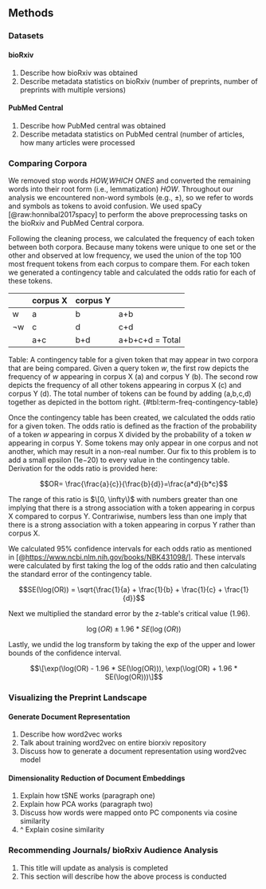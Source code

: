 ## Methods

### Datasets

#### bioRxiv
1. Describe how bioRxiv was obtained
2. Describe metadata statistics on bioRxiv (number of preprints, number of preprints with multiple versions)

#### PubMed Central
1. Describe how PubMed central was obtained
2. Describe metadata statistics on PubMed central (number of articles, how many articles were processed

### Comparing Corpora
We removed stop words _HOW,WHICH ONES_ and converted the remaining words into their root form (i.e., lemmatization) _HOW_.
Throughout our analysis we encountered non-word symbols (e.g., $\pm$), so we refer to words and symbols as tokens to avoid confusion.
We used spaCy [@raw:honnibal2017spacy] to perform the above preprocessing tasks on the bioRxiv and PubMed Central corpora.

Following the cleaning process, we calculated the frequency of each token between both corpora.
Because many tokens were unique to one set or the other and observed at low frequency, we used the union of the top 100 most frequent tokens from each corpus to compare them.
For each token we generated a contingency table and calculated the odds ratio for each of these tokens.

| | corpus X | corpus Y | |
|---|---|---|---|
| w | a | b | a+b |
| $\neg$w | c | d | c+d |
| | a+c | b+d | a+b+c+d = Total |

Table: A contingency table for a given token that may appear in two corpora that are being compared.
Given a query token $w$, the first row depicts the frequency of $w$ appearing in corpus X (a) and corpus Y (b).
The second row depicts the frequency of all other tokens appearing in corpus X (c) and corpus Y (d).
The total number of tokens can be found by adding (a,b,c,d) together as depicted in the bottom right.
{#tbl:term-freq-contingency-table}

Once the contingency table has been created, we calculated the odds ratio  for a given token.
The odds ratio is defined as the fraction of the probability of a token $w$ appearing in corpus X divided by the probability of a token $w$ appearing in corpus Y.
Some tokens may only appear in one corpus and not another, which may result in a non-real number.
Our fix to this problem is to add a small epsilon ($1\mathrm{e}{-20}$) to every value in the contingency table.
Derivation for the odds ratio is provided here:

$$OR= \frac{\frac{a}{c}}{\frac{b}{d}}=\frac{a*d}{b*c}$$

The range of this ratio is $\[0, \infty\)$ with numbers greater than one implying that there is a strong association with a token appearing in corpus X compared to corpus Y.
Contrariwise, numbers less than one imply that there is a strong association with a token appearing in corpus Y rather than corpus X.

We calculated 95% confidence intervals for each odds ratio as mentioned in [@https://www.ncbi.nlm.nih.gov/books/NBK431098/].
These intervals were calculated by first taking the log of the odds ratio and then calculating the standard error of the contingency table.

$$SE(\log(OR)) = \sqrt{\frac{1}{a} + \frac{1}{b} + \frac{1}{c} + \frac{1}{d}}$$

Next we multiplied the standard error by the z-table's critical value (1.96).

$$\log(OR) \pm 1.96 * SE(\log(OR))$$

Lastly, we undid the log transform by taking the exp of the upper and lower bounds of the confidence interval.

$$\[\exp(\log(OR) - 1.96 * SE(\log(OR))), \exp(\log(OR) + 1.96 * SE(\log(OR)))\]$$

### Visualizing the Preprint Landscape

#### Generate Document Representation
1. Describe how word2vec works
2. Talk about training word2vec on entire biorxiv repository
3. Discuss how to generate a document representation using word2vec model

#### Dimensionality Reduction of Document Embeddings
1. Explain how tSNE works (paragraph one)
2. Explain how PCA works  (paragraph two)
3. Discuss how words were mapped onto PC components via cosine similarity
4. ^ Explain cosine similarity

### Recommending Journals/ bioRxiv Audience Analysis
1. This title will update as analysis is completed
2. This section will describe how the above process is conducted
